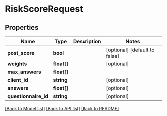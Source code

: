 # RiskScoreRequest

## Properties
Name | Type | Description | Notes
------------ | ------------- | ------------- | -------------
**post_score** | **bool** |  | [optional] [default to false]
**weights** | **float[]** |  | [optional] 
**max_answers** | **float[]** |  | 
**client_id** | **string** |  | [optional] 
**answers** | **float[]** |  | [optional] 
**questionnaire_id** | **string** |  | [optional] 

[[Back to Model list]](../README.md#documentation-for-models) [[Back to API list]](../README.md#documentation-for-api-endpoints) [[Back to README]](../README.md)


